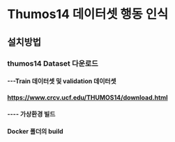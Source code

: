 # Thumos14 데이터셋 행동 인식


## 설치방법
### thumos14 Dataset 다운로드
#### ---Train 데이터셋 및 validation 데이터셋


#### https://www.crcv.ucf.edu/THUMOS14/download.html


#### ---- 가상환경 빌드


#### Docker 폴더의 build 






